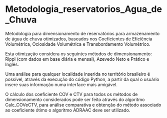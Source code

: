 # Metodologia_reservatorios_Agua_de_Chuva
 
 Metodologia para dimensionamento de reservatórios para armazenamento de água de chuva otimizados, baseados nos Coeficientes de Eficiência Volumétrica, Ociosidade Volumétrica e Transbordamento Volumétrico.
 
 Esta otimização considera os seguintes métodos de dimensionamento: Rippl (com dados em base diária e mensal), Azevedo Neto e Prático e Inglês.
 
 Uma análise para qualquer localidade inserida no território brasileiro é possível, através da execução do código Python, a partir da qual o usuário insere suas informação numa interface mais amigável.

O cálculo dos coeficiente COV e CTV para todos os métodos de dimensionamento considerados pode ser feito através do algoritmo Calc_COVeCTV, para análise comparativa e obtenção do método associado ao coeficiente ótimo o algoritmo ADRAAC deve ser utilizado.
